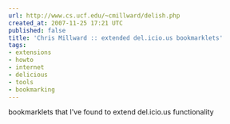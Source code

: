 ```yaml
---
url: http://www.cs.ucf.edu/~cmillward/delish.php
created_at: 2007-11-25 17:21 UTC
published: false
title: 'Chris Millward :: extended del.icio.us bookmarklets'
tags:
- extensions
- howto
- internet
- delicious
- tools
- bookmarking
---
```


bookmarklets that I've found to extend del.icio.us functionality
